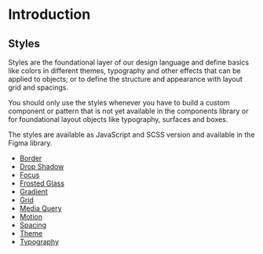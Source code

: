 # Introduction

## Styles

Styles are the foundational layer of our design language and define basics like colors in different themes, typography
and other effects that can be applied to objects; or to define the structure and appearance with layout grid and
spacings.

You should only use the styles whenever you have to build a custom component or pattern that is not yet available in the
components library or for foundational layout objects like typography, surfaces and boxes.

The styles are available as JavaScript and SCSS version and available in the Figma library.

- [Border](styles/border)
- [Drop Shadow](styles/drop-shadow)
- [Focus](styles/focus)
- [Frosted Glass](styles/frosted-glass)
- [Gradient](styles/gradient)
- [Grid](styles/grid)
- [Media Query](styles/media-query)
- [Motion](styles/motion)
- [Spacing](styles/spacing)
- [Theme](styles/theme)
- [Typography](styles/typography)
